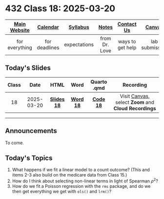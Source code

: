 # 432 Class 18: 2025-03-20

[Main Website](https://thomaselove.github.io/432-2025/) | [Calendar](https://thomaselove.github.io/432-2025/calendar.html) | [Syllabus](https://thomaselove.github.io/432-syllabus-2025/) | [Notes](https://thomaselove.github.io/432-notes/) | [Contact Us](https://thomaselove.github.io/432-2025/contact.html) | [Canvas](https://canvas.case.edu) | [Data and Code](https://github.com/THOMASELOVE/432-data) | [Sources](https://github.com/THOMASELOVE/432-classes-2024/tree/main/sources)
:-----------: | :--------------: | :----------: | :---------: | :-------------: | :-----------: | :------------: |:------:
for everything | for deadlines | expectations | from Dr. Love | ways to get help | lab submission | for downloads | to read

## Today's Slides

Class | Date | HTML | Word | Quarto .qmd | Recording
:---: | :--------: | :------: | :------: | :------: | :-------------:
18 | 2025-03-20 | **[Slides 18](https://thomaselove.github.io/432-slides-2025/slides18.html)** | **[Word 18](https://thomaselove.github.io/432-slides-2025/slides18w.docx)** | **[Code 18](https://github.com/THOMASELOVE/432-slides-2025/blob/main/slides18.qmd)** | Visit [Canvas](https://canvas.case.edu/), select **Zoom** and **Cloud Recordings**

---

## Announcements

To come.

## Today's Topics

1. What happens if we fit a linear model to a count outcome? (This and items 2-3 also build on the medicare data from Class 15.)
2. How do I think about selecting non-linear terms in light of Spearman $\rho^2$? 
3. How do we fit a Poisson regression with the `rms` package, and do we then get everything we get with `ols()` and `lrm()`?

